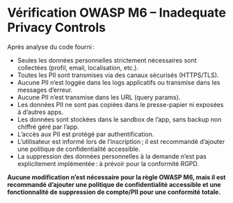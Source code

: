 # Vérification OWASP M6 – Inadequate Privacy Controls

Après analyse du code fourni :

- Seules les données personnelles strictement nécessaires sont collectées (profil, email, localisation, etc.).
- Toutes les PII sont transmises via des canaux sécurisés (HTTPS/TLS).
- Aucune PII n’est loggée dans les logs applicatifs ou transmise dans les messages d’erreur.
- Aucune PII n’est transmise dans les URL (query params).
- Les données PII ne sont pas copiées dans le presse-papier ni exposées à d’autres apps.
- Les données sont stockées dans le sandbox de l’app, sans backup non chiffré géré par l’app.
- L’accès aux PII est protégé par authentification.
- L’utilisateur est informé lors de l’inscription ; il est recommandé d’ajouter une politique de confidentialité accessible.
- La suppression des données personnelles à la demande n’est pas explicitement implémentée : à prévoir pour la conformité RGPD.

**Aucune modification n’est nécessaire pour la règle OWASP M6, mais il est recommandé d’ajouter une politique de confidentialité accessible et une fonctionnalité de suppression de compte/PII pour une conformité totale.**
